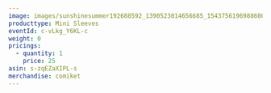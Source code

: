```yaml
---
image: images/sunshinesummer192688592_1390523014656685_1543756196988600741_n.jpg
producttype: Mini Sleeves
eventId: c-vLkg_Y6KL-c
weight: 0
pricings:
  - quantity: 1
    price: 25
asin: s-zqEZaXIPL-s
merchandise: comiket
---
```

